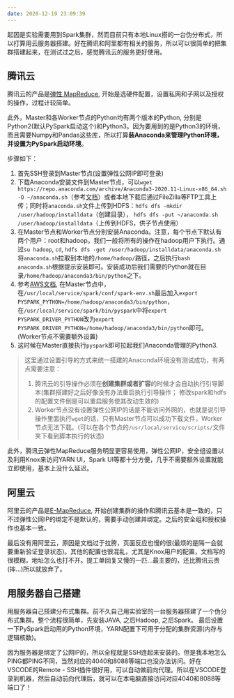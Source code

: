 ```yaml
---
date: 2020-12-19 23:09:39
---
```




起因是实验需要用到Spark集群，然而目前只有本地Linux搭的一台伪分布式，所以打算用云服务器搭建。好在腾讯和阿里都有相关的服务，所以可以很简单的把集群搭建起来，在测试过之后，感觉腾讯云的服务更好使用。

## 腾讯云

腾讯云的产品是[弹性 MapReduce](https://console.cloud.tencent.com/emr), 开始是选硬件配置，设置私网和子网以及授权的操作，过程计较简单。

此外，Master和各Worker节点的Python均有两个版本的Python, 分别是Python2(默认PySpark启动这个)和Python3。因为要用到的是Python3的环境，而且需要Numpy和Pandas这些库，所以打算**装Anaconda来管理Python环境，并设置为PySpark启动环境**。

步骤如下：

1. 首先SSH登录到Master节点(设置弹性公网IP即可登录)
2. 下载Anaconda安装文件到Master节点，可以`wget https://repo.anaconda.com/archive/Anaconda3-2020.11-Linux-x86_64.sh -O ~/anaconda.sh`（参考[文档](https://docs.anaconda.com/anaconda/install/silent-mode/)）或者本地下载后通过FileZilla等FTP工具上传；同时将`anaconda.sh`文件上传到HDFS：`hdfs dfs -mkdir /user/hadoop/installdata`（创建目录）， `hdfs dfs -put ~/anaconda.sh /user/hadoop/installdata`（上传到HDFS，供子节点使用）
3. 在Master节点和Worker节点分别安装Anaconda。注意，每个节点下默认有两个用户：root和hadoop。我们一般将所有的操作在hadoop用户下执行。通过`su hadoop`, `cd`, `hdfs dfs -get /user/hadoop/installdata/anaconda.sh`将`anaconda.sh`拉取到本地的`/home/hadoop/`路径，之后执行`bash anaconda.sh`根据提示安装即可。安装成功后我们需要的Python就在目录`/home/hadoop/anaconda3/bin/python`之下。
4. 参考[AWS文档](https://aws.amazon.com/premiumsupport/knowledge-center/emr-pyspark-python-3x/), 在Master节点中，在`/usr/local/service/spark/conf/spark-env.sh`最后加入`export PYSPARK_PYTHON=/home/hadoop/anaconda3/bin/python`， 在`/usr/local/service/spark/bin/pyspark`中将`export PYSPARK_DRIVER_PYTHON`改为`export PYSPARK_DRIVER_PYTHON=/home/hadoop/anaconda3/bin/python`即可。(Worker节点不需要额外设置)
5. 这时候在Master直接执行`pyspark`即可拉起我们Anaconda管理的Python3.

> 这里通过设置引导的方式来统一搭建的Anaconda环境没有测试成功，有两点需要注意：
>
> 1. 腾讯云的引导操作必须在**创建集群或者扩容**的时候才会自动执行引导脚本(集群搭建好之后好像没有办法重启执行引导操作； 修改spark和hdfs的配置文件倒是可以重启服务使其改动生效的)
> 2. Worker节点没有设置弹性公网IP的话是不能访问外网的，也就是说引导操作里面执行`wget`的话，只有Master节点可以成功下载文件，Worker节点无法下载。(可以在各个节点的`/usr/local/service/scripts/`文件夹下看到脚本执行的状态)

此外，腾讯云弹性MapReduce服务明显更容易使用，弹性公网IP，安全组设置以及利用Knox来访问YARN UI，Spark UI等都十分方便，几乎不需要额外设置就能立即使用，基本上没什么延迟。

## 阿里云

阿里云的产品是[E-MapReduce](https://emr.console.aliyun.com/?spm=5176.12818093.nav-right.81.6ec716d0AGWwMK#/cn-qingdao), 开始创建集群的操作和腾讯云基本是一致的，只不过弹性公网IP的绑定不是默认的，需要手动创建并绑定。之后的安全组和授权操作也基本一致。

最后没有用阿里云，原因是文档过于拉胯，页面反应也慢的很(最烦的是隔一会就要重新验证登录状态)。其他的配置也很混乱，尤其是Knox用户的配置，文档写的很模糊，地址怎么也打不开。提工单回复又慢的一匹...最主要的，还比腾讯云贵(摔...)所以就放弃了。

## 用服务器自己搭建

用服务器自己搭建分布式集群。前不久自己用实验室的一台服务器搭建了一个伪分布式集群。整个流程很简单，先安装JAVA, 之后Hadoop, 之后Spark。 最后设置一下PySpark启动用的Python环境，YARN配置下可用于分配的集群资源(内存与逻辑核数)。

因为服务器是绑定了公网IP的，所以全程就是SSH连起来安装的。但是我本地怎么PING都PING不同，当然对应的4040和8088等端口也没办法访问。好在VSCODE的Remote - SSH插件很好用，可以自动做前向代理。所以在VSCODE登录到机器，然后自动前向代理后，就可以在本电脑直接访问对应4040和8088等端口了！









